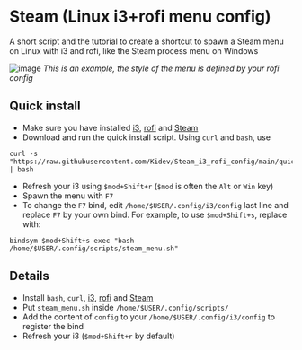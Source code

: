 # Steam (Linux i3+rofi menu config)
A short script and the tutorial to create a shortcut to spawn a Steam menu on Linux with i3 and rofi, like the Steam process menu on Windows

![image](https://github.com/Kidev/Steam_i3_rofi_config/assets/1204936/1750d7da-bd50-4801-8aee-be8dea53693d)
_This is an example, the style of the menu is defined by your rofi config_


## Quick install
- Make sure you have installed [i3](https://i3wm.org/), [rofi](https://github.com/davatorium/rofi) and [Steam](https://store.steampowered.com/about/)
- Download and run the quick install script. Using `curl` and `bash`, use
```
curl -s "https://raw.githubusercontent.com/Kidev/Steam_i3_rofi_config/main/quickinstall.sh" | bash
```
- Refresh your i3 using `$mod+Shift+r` (`$mod` is often the `Alt` or `Win` key)
- Spawn the menu with `F7`
- To change the `F7` bind, edit `/home/$USER/.config/i3/config` last line and replace `F7` by your own bind. For example, to use `$mod+Shift+s`, replace with:
```
bindsym $mod+Shift+s exec "bash /home/$USER/.config/scripts/steam_menu.sh"
```

## Details
- Install `bash`, `curl`, [i3](https://i3wm.org/), [rofi](https://github.com/davatorium/rofi) and [Steam](https://store.steampowered.com/about/)
- Put `steam_menu.sh` inside `/home/$USER/.config/scripts/`
- Add the content of `config` to your `/home/$USER/.config/i3/config` to register the bind
- Refresh your i3 (`$mod+Shift+r` by default)
